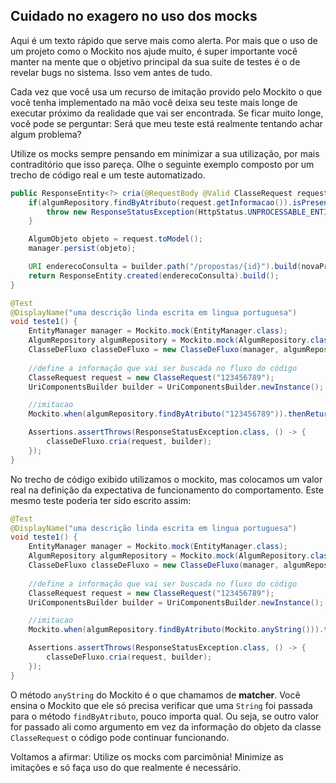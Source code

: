 ## Cuidado no exagero no uso dos mocks

Aqui é um texto rápido que serve mais como alerta. Por mais que o uso de um projeto como o Mockito nos ajude muito, é super importante você manter na mente que o objetivo principal da sua suite de testes é o de revelar bugs no sistema. Isso vem antes de tudo.

Cada vez que você usa um recurso de imitação provido pelo Mockito o que você tenha implementado na mão você deixa seu teste mais longe de executar próximo da realidade que vai ser encontrada. Se ficar muito longe, você pode se perguntar: Será que meu teste está realmente tentando achar algum problema?

Utilize os mocks sempre pensando em minimizar a sua utilização, por mais contraditório que isso pareça. Olhe o seguinte exemplo composto por um trecho de código real e um teste automatizado.

```java
public ResponseEntity<?> cria(@RequestBody @Valid ClasseRequest request,UriComponentsBuilder builder) {
	if(algumRepository.findByAtributo(request.getInformacao()).isPresent()) {
		throw new ResponseStatusException(HttpStatus.UNPROCESSABLE_ENTITY);
	}

	AlgumObjeto objeto = request.toModel();
	manager.persist(objeto);

	URI enderecoConsulta = builder.path("/propostas/{id}").build(novaProposta.getId());
	return ResponseEntity.created(enderecoConsulta).build();
}
```

```java
@Test
@DisplayName("uma descrição linda escrita em lingua portuguesa")
void teste1() {
	EntityManager manager = Mockito.mock(EntityManager.class);
	AlgumRepository algumRepository = Mockito.mock(AlgumRepository.class);
	ClasseDeFluxo classeDeFluxo = new ClasseDeFluxo(manager, algumRepository);
	
	//define a informação que vai ser buscada no fluxo do código
	ClasseRequest request = new ClasseRequest("123456789");
	UriComponentsBuilder builder = UriComponentsBuilder.newInstance();

	//imitacao
	Mockito.when(algumRepository.findByAtributo("123456789")).thenReturn(Optional.of("valor"));

	Assertions.assertThrows(ResponseStatusException.class, () -> {
		classeDeFluxo.cria(request, builder);			
	});
}
```

No trecho de código exibido utilizamos o mockito, mas colocamos um valor real na definição da expectativa de funcionamento do comportamento. Este mesmo teste poderia ter sido escrito assim:

```java
@Test
@DisplayName("uma descrição linda escrita em lingua portuguesa")
void teste1() {
	EntityManager manager = Mockito.mock(EntityManager.class);
	AlgumRepository algumRepository = Mockito.mock(AlgumRepository.class);
	ClasseDeFluxo classeDeFluxo = new ClasseDeFluxo(manager, algumRepository);
	
	//define a informação que vai ser buscada no fluxo do código
	ClasseRequest request = new ClasseRequest("123456789");
	UriComponentsBuilder builder = UriComponentsBuilder.newInstance();

	//imitacao
	Mockito.when(algumRepository.findByAtributo(Mockito.anyString())).thenReturn(Optional.of("valor"));

	Assertions.assertThrows(ResponseStatusException.class, () -> {
		classeDeFluxo.cria(request, builder);			
	});
}
```

O método ```anyString``` do Mockito é o que chamamos de **matcher**. Você ensina o Mockito que ele só precisa verificar que uma ```String``` foi passada para o método ```findByAtributo```, pouco importa qual. Ou seja, se outro valor for passado ali como argumento em vez da informação do objeto da classe ```ClasseRequest``` o código pode continuar funcionando.

Voltamos a afirmar: Utilize os mocks com parcimônia! Minimize as imitações e só faça uso do que realmente é necessário.
